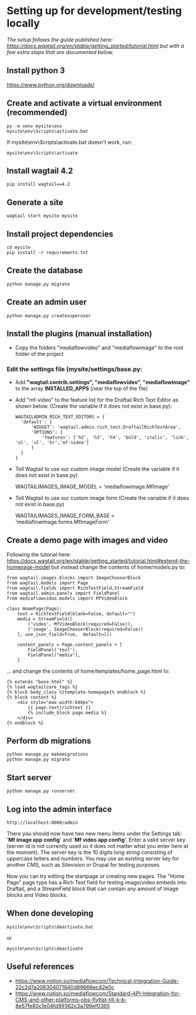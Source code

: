 

# Setting up for development/testing locally

*The setup follows the guide published here: https://docs.wagtail.org/en/stable/getting_started/tutorial.html
but with a few extra steps that are documented below.*

## Install python 3
https://www.python.org/downloads/

## Create and activate a virtual environment (recommended)
    py -m venv mysite\env
    mysite\env\Scripts\activate.bat
 
If mysite\env\Scripts\activate.bat doesn't work, run:  

    mysite\env\Scripts\activate
  
## Install wagtail 4.2
    pip install wagtail==4.2
## Generate a site
    wagtail start mysite mysite
## Install project dependencies
    cd mysite
    pip install -r requirements.txt
## Create the database
    python manage.py migrate
## Create an admin user
    python manage.py createsuperuser
## Install the plugins (manual installation)

* Copy the folders "mediaflowvideo" and "mediaflowimage" to the root folder of the project

### Edit the settings file (mysite/settings/base.py:

 - Add **"wagtail.contrib.settings", "mediaflowvideo", "mediaflowimage"** to the array **INSTALLED_APPS** (near the top of the file)

- Add "mf-video" to the feature list for the Draftail Rich Text Editor as shown below. (Create the variable if it does not exist in base.py):

      WAGTAILADMIN_RICH_TEXT_EDITORS = {
      	'default': {
      		'WIDGET': 'wagtail.admin.rich_text.DraftailRichTextArea',
      		'OPTIONS': {
      			'features': ['h2', 'h3', 'h4', 'bold', 'italic', 'link', 'ol', 'ul', 'hr','mf-video']
      		}
      	}
      }

- Tell Wagtail to use our custom image model (Create the variable if it does not exist in base.py)

    WAGTAILIMAGES_IMAGE_MODEL = 'mediaflowimage.MfImage'

- Tell Wagtail to use our custom image form (Create the variable if it does not exist in base.py)

    WAGTAILIMAGES_IMAGE_FORM_BASE = 'mediaflowimage.forms.MfImageForm'

 
## Create a demo page with images and video

Following the tutorial here: https://docs.wagtail.org/en/stable/getting_started/tutorial.html#extend-the-homepage-model but instead change the contents of home/models.py to:


    from wagtail.images.blocks import ImageChooserBlock
    from wagtail.models import Page
    from wagtail.fields import RichTextField,StreamField
    from wagtail.admin.panels import FieldPanel
    from mediaflowvideo.models import MfVideoBlock
    
    class HomePage(Page):
        text = RichTextField(blank=False, default="")           
        media = StreamField([        
            ('video', MfVideoBlock(required=False)),
            ('image', ImageChooserBlock(required=False))
        ], use_json_field=True,  default=[])
      
        content_panels = Page.content_panels + [
            FieldPanel('text'),   
            FieldPanel("media"),
        ]

  ... and change the contents of home/templates/home_page.html to:

    {% extends "base.html" %}
    {% load wagtailcore_tags %}
    {% block body_class %}template-homepage{% endblock %}
    {% block content %}    
    	<div style="max-width:640px">
    		{{ page.text|richtext }}
    		{% include_block page.media %}
    	</div>
    {% endblock %}

 
## Perform db migrations
    python manage.py makemigrations
    python manage.py migrate

## Start server
    python manage.py runserver 
  
## Log into the admin interface
    http://localhost:8000/admin
  There you should now have two new menu items under the Settings tab: '**Mf image app config**' and '**Mf video app config**'. Enter a valid server key (server id is not currently used so it does not matter what you enter here at the moment). The server key is the 10 digits long string consisting of uppercase letters and numbers. You may use an existing server key for another CMS, such as Sitevision or Drupal for testing purposes.

Now you can try editing the startpage or creating new pages. The "Home Page" page type has a Rich Text field for testing image/video embeds into Draftail, and a StreamField block that can contain any amount of Image blocks and Video blocks.

## When done developing

    mysite\env\Scripts\deactivate.bat 

or

    mysite\env\Scripts\deactivate

## Useful references
* https://www.notion.so/mediaflowcom/Technical-Integration-Guide-22c2d7a206304071840d89666ec42e0c
* https://www.notion.so/mediaflowcom/Standard-API-Integration-for-CMS-and-other-platforms-obs-flyttat-till-k-b-8e57fe80c1e04fd99362c3a799ef0365
